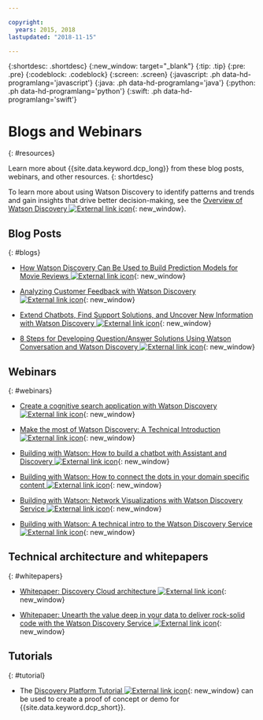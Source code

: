 ```yaml
---

copyright:
  years: 2015, 2018
lastupdated: "2018-11-15"

---
```


{:shortdesc: .shortdesc}
{:new_window: target="_blank"}
{:tip: .tip}
{:pre: .pre}
{:codeblock: .codeblock}
{:screen: .screen}
{:javascript: .ph data-hd-programlang='javascript'}
{:java: .ph data-hd-programlang='java'}
{:python: .ph data-hd-programlang='python'}
{:swift: .ph data-hd-programlang='swift'}

# Blogs and Webinars
{: #resources}

Learn more about {{site.data.keyword.dcp_long}} from these blog posts, webinars, and other resources.
{: shortdesc}

To learn more about using Watson Discovery to identify patterns and trends and gain insights that drive better decision-making, see the [Overview of Watson Discovery ![External link icon](../../icons/launch-glyph.svg "External link icon")](http://ibm.biz/wds_architecture){: new_window}.

## Blog Posts
{: #blogs}

- [How Watson Discovery Can Be Used to Build Prediction Models for Movie Reviews ![External link icon](../../icons/launch-glyph.svg "External link icon")](https://www.topcoder.com/blog/how-ibm-discovery-can-be-used-to-build-prediction-models-for-movie-reviews/){: new_window}

- [Analyzing Customer Feedback with Watson Discovery  ![External link icon](../../icons/launch-glyph.svg "External link icon")](https://developer.ibm.com/code/2018/04/02/analyzing-customer-feedback-watson-discovery/){: new_window}

- [Extend Chatbots, Find Support Solutions, and Uncover New Information with Watson Discovery  ![External link icon](../../icons/launch-glyph.svg "External link icon")](https://developer.ibm.com/dwblog/2018/watson-discovery-customer-support/){: new_window}

- [8 Steps for Developing Question/Answer Solutions Using Watson Conversation and Watson Discovery  ![External link icon](../../icons/launch-glyph.svg "External link icon")](https://developer.ibm.com/dwblog/2017/best-practices-developing-question-answer-solutions-watson-conversation-discovery/){: new_window}

## Webinars
{: #webinars}

- [Create a cognitive search application with Watson Discovery  ![External link icon](../../icons/launch-glyph.svg "External link icon")](https://youtu.be/rlWvyV7vGc8){: new_window}

- [Make the most of Watson Discovery: A Technical Introduction  ![External link icon](../../icons/launch-glyph.svg "External link icon")](https://youtu.be/icg-FrywTbk){: new_window}

- [Building with Watson: How to build a chatbot with Assistant and Discovery  ![External link icon](../../icons/launch-glyph.svg "External link icon")](https://www.youtube.com/watch?v=0zMM0lfIdnI&list=PLZDyxLlNKRY_GJskIreh9sQgExJ4z8oZO&index=7&t=0s){: new_window}

- [Building with Watson: How to connect the dots in your domain specific content  ![External link icon](../../icons/launch-glyph.svg "External link icon")](https://www.youtube.com/watch?v=iZcO0pAHYlE&list=PLZDyxLlNKRY_GJskIreh9sQgExJ4z8oZO&index=8&t=0s){: new_window}

- [Building with Watson: Network Visualizations with Watson Discovery Service  ![External link icon](../../icons/launch-glyph.svg "External link icon")](https://www.youtube.com/watch?v=pcNwV9prfmY&list=PLZDyxLlNKRY_GJskIreh9sQgExJ4z8oZO&index=10&t=0s){: new_window}

- [Building with Watson: A technical intro to the Watson Discovery Service  ![External link icon](../../icons/launch-glyph.svg "External link icon")](https://www.youtube.com/watch?v=FikHwoJ6_FE&list=PLZDyxLlNKRY_GJskIreh9sQgExJ4z8oZO&index=11&t=417s){: new_window}

## Technical architecture and whitepapers
{: #whitepapers}

- [Whitepaper: Discovery Cloud architecture ![External link icon](../../icons/launch-glyph.svg "External link icon")](http://ibm.biz/discovery_advantage_paper){: new_window}

- [Whitepaper: Unearth the value deep in your data to deliver rock-solid code with the Watson Discovery Service  ![External link icon](../../icons/launch-glyph.svg "External link icon")](https://www.ibm.com/watson/whitepaper/discovery/){: new_window}

## Tutorials
{: #tutorial}

- The [Discovery Platform Tutorial  ![External link icon](../../icons/launch-glyph.svg "External link icon")](https://www.ibm.com/cloud/garage/tutorials/ibm-watson-ilab-demos/discovery-platform-tutorial/){: new_window} can be used to create a proof of concept or demo for {{site.data.keyword.dcp_short}}.
